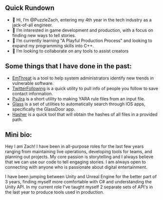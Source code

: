 ## Quick Rundown
- 👋 Hi, I’m @PuzzleZach, entering my 4th year in the tech industry as a jack-of-all engineer.
- 👀 I’m interested in game development and production,  with a focus on finding new ways to tell stories. 
- 🌱 I’m currently learning "A Playful Production Process" and looking to expand my programming skills into C++.
- 💞️ I’m looking to collaborate on any tools to assist creators

## Some things that I have done in the past:
- [EmThreat](https://github.com/PuzzleZach/EmThreat) is a tool to help system administrators identify new trends in vulnerable software. 
- [TwitterFollowing](https://github.com/PuzzleZach/TwitterFollowing) is a quick utility to pull info of people you follow to save contact information.
- [PyJira](https://github.com/PuzzleZach/PyJira) is a short utility to making YARA rule files from an input file.
- [Glass](https://github.com/PuzzleZach/lookingglass) is a set of utilities to automatically search through IOS apps, specifically the GlassDoor app.
- [Hasher](https://github.com/PuzzleZach/hasher) is a quick tool that will obtain the hashes of all files in a provided path.

## Mini bio:

Hey I am Zach! I have been in all-purpose roles for the last few years ranging from maintaining live operations, developing tools for teams, and planning out projects. My core passion is storytelling and I always believe that we can use our code to tell engaging stories. I am always open to connecting with anyone who is passionate about digital entertainment.

I have been jumping between Unity and Unreal Engine for the better part of 3 years, finding myself more comfortable with C# and understanding the Unity API. In my current role I've taught myself 2 separate sets of API's in the last year to produce tools used in production. 
